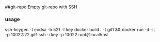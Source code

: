 ##git-repo 
Empty git-repo with SSH

### usage
ssh-keygen -t ecdsa -b 521 -f key
docker build . -t git1 && docker run -d -it -p 10022:22 git1
ssh -i key -p 10022 root@localhost
